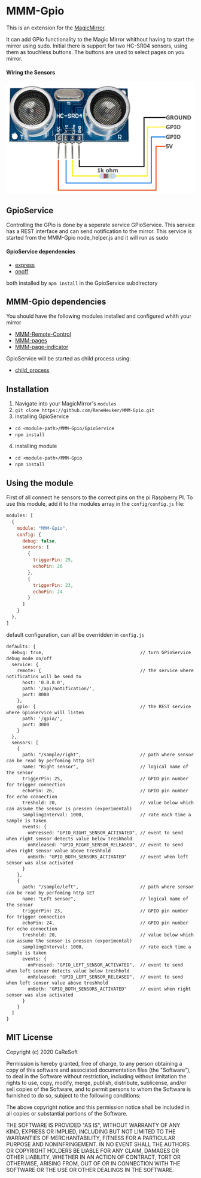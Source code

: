 # MMM-Gpio
This is an extension for the [MagicMirror](https://github.com/MichMich/MagicMirror). 

It can add GPio functionality to the Magic Mirror whithout having to start the mirror using sudo.
Initial there is support for two HC-SR04 sensors, using them as touchless buttons. 
The buttons are used to select pages on you mirror.

#### Wiring the Sensors

![Example: hcsr04.png](images/hcsr04.png)


## GpioService
Controlling the GPio is done by a seperate service GPioService. This service has a REST interface and can send notification to the mirror.
This service is started from the MMM-Gpio node_helper.js and it will run as sudo

#### GpioService dependencies 
- [express](https://www.npmjs.com/package/express)
- [onoff](https://www.npmjs.com/package/onoff)

both installed by `npm install` in the GpioService subdirectory 


## MMM-Gpio dependencies
You should have the following modules installed and configured whith your mirror

- [MMM-Remote-Control](https://github.com/Jopyth/MMM-Remote-Control)
- [MMM-pages](https://github.com/edward-shen/MMM-pages)
- [MMM-page-indicator](https://github.com/edward-shen/MMM-page-indicator)


GpioService will be started as child process using:
- [child_process](https://nodejs.org/api/child_process.html)


## Installation
1. Navigate into your MagicMirror's `modules`  
2. `git clone https://github.com/ReneHeuker/MMM-Gpio.git`
3. installing GpioService
- `cd <module-path>/MMM-Gpio/GpioService`
- `npm install`
4. installing module
- `cd <module-path>/MMM-Gpio`
- `npm install` 

## Using the module
First of all connect he sensors to the correct pins on the pi Raspberry PI. 
To use this module, add it to the modules array in the `config/config.js` file:
````javascript
modules: [
  {
    module: "MMM-Gpio",
    config: {
      debug: false,
      sensors: [
        {
          triggerPin: 25,
          echoPin: 26
        },
        {
          triggerPin: 23,
          echoPin: 24
        }
      ] 
    } 
  },
]
````
default configuration, can all be overridden in `config.js` 
````
defaults: {
  debug: true,                                    // turn GPioService debug mode on/off
  service: {
    remote: {                                     // the service where notificatins will be send to
      host: '0.0.0.0',
      path: '/api/notification/',
      port: 8080
    },
    gpio: {                                       // the REST service where GpioService will listen 
      path: '/gpio/',
      port: 3000
    }
  },
  sensors: [
    {
      path: "/sample/right",                      // path where sensor can be read by perfoming http GET 
      name: "Right sensor",                       // logical name of the sensor
      triggerPin: 25,                             // GPIO pin number for trigger connection
      echoPin: 26,                                // GPIO pin number for echo connection
      treshold: 20,                               // value below which can assume the sensor is pressen (experimental)
      samplingInterval: 1000,                     // rate each time a sample is taken 
      events: {
        onPressed: "GPIO_RIGHT_SENSOR_ACTIVATED", // event to send when right sensor detects value below treshhold
        onReleased: "GPIO_RIGHT_SENSOR_RELEASED", // event to send when right sensor value above treshhold
        onBoth: "GPIO_BOTH_SENSORS_ACTIVATED"     // event when left sensor was also activated
      }
    },
    {
      path: "/sample/left",                       // path where sensor can be read by perfoming http GET
      name: "Left sensor",                        // logical name of the sensor
      triggerPin: 23,                             // GPIO pin number for trigger connection
      echoPin: 24,                                // GPIO pin number for echo connection
      treshold: 20,                               // value below which can assume the sensor is pressen (experimental)
      samplingInterval: 1000,                     // rate each time a sample is taken
      events: {
        onPressed: "GPIO_LEFT_SENSOR_ACTIVATED",  // event to send when left sensor detects value below treshhold
        onReleased: "GPIO_LEFT_SENSOR_RELEASED",  // event to send when left sensor value above treshhold
        onBoth: "GPIO_BOTH_SENSORS_ACTIVATED"     // event when right sensor was also activated
      }
    }
  ]
}
````

## MIT License

Copyright (c) 2020 CaReSoft

Permission is hereby granted, free of charge, to any person obtaining a copy
of this software and associated documentation files (the "Software"), to deal
in the Software without restriction, including without limitation the rights
to use, copy, modify, merge, publish, distribute, sublicense, and/or sell
copies of the Software, and to permit persons to whom the Software is
furnished to do so, subject to the following conditions:

The above copyright notice and this permission notice shall be included in all
copies or substantial portions of the Software.

THE SOFTWARE IS PROVIDED "AS IS", WITHOUT WARRANTY OF ANY KIND, EXPRESS OR
IMPLIED, INCLUDING BUT NOT LIMITED TO THE WARRANTIES OF MERCHANTABILITY,
FITNESS FOR A PARTICULAR PURPOSE AND NONINFRINGEMENT. IN NO EVENT SHALL THE
AUTHORS OR COPYRIGHT HOLDERS BE LIABLE FOR ANY CLAIM, DAMAGES OR OTHER
LIABILITY, WHETHER IN AN ACTION OF CONTRACT, TORT OR OTHERWISE, ARISING FROM,
OUT OF OR IN CONNECTION WITH THE SOFTWARE OR THE USE OR OTHER DEALINGS IN THE
SOFTWARE.
